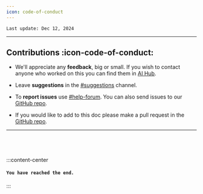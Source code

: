 ```yaml
---
icon: code-of-conduct
---
```


``Last update: Dec 12, 2024``  

***


## Contributions :icon-code-of-conduct:
- We'll appreciate any **feedback**, big or small. If you wish to contact anyone who worked on this you can find them in <u>[AI Hub](https://discord.gg/aihub)</u>.
- Leave **suggestions** in the <u>[#suggestions](https://discord.com/channels/1159260121998827560/1159516963014451302)</u> channel. 
- To **report issues** use <u>[#help-forum](https://discord.com/channels/1159260121998827560/1192011222023950368)</u>. You can also send issues to our <u>[GitHub repo](https://github.com/AIHubCentral/docs)</u>.

- If you would like to add to this doc please make a pull request in the <u>[GitHub repo](https://github.com/AIHubCentral/docs)</u>. 


***
###### ‎
:::content-center
#### `You have reached the end.`

:::
